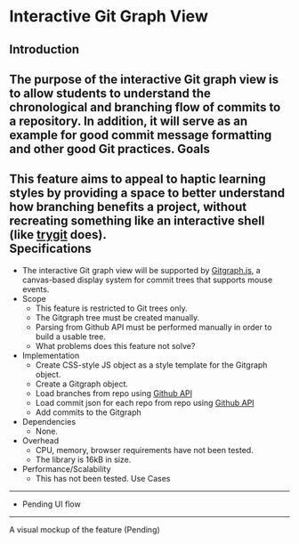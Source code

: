 Interactive Git Graph View
======================
Introduction
------------
The purpose of the interactive Git graph view is to allow students to understand the chronological and branching flow of commits to a repository. In addition, it will serve as an example for good commit message formatting and other good Git practices. 
Goals
-----
This feature aims to appeal to haptic learning styles by providing a space to better understand how branching benefits a project, without recreating something like an interactive shell (like [trygit](https://try.github.io/) does).  
Specifications
--------------
* The interactive Git graph view will be supported by [Gitgraph.js](http://gitgraphjs.com/), a canvas-based display system for commit trees that supports mouse events.
* Scope
  * This feature is restricted to Git trees only.
  * The Gitgraph tree must be created manually. 
  * Parsing from Github API must be performed manually in order to build a usable tree. 
  * What problems does this feature not solve?
* Implementation
  * Create CSS-style JS object as a style template for the Gitgraph object. 
  * Create a Gitgraph object. 
  * Load branches from repo using [Github API](https://developer.github.com/v3/repos/#list-branches)
  * Load commit json for each repo from repo using [Github API](https://developer.github.com/v3/repos/commits/)
  * Add commits to the Gitgraph
* Dependencies
  * None.
* Overhead
  * CPU, memory, browser requirements have not been tested.
  * The library is 16kB in size.
* Performance/Scalability
  * This has not been tested.
Use Cases
---------
* Pending
UI flow
-------
A visual mockup of the feature (Pending)
